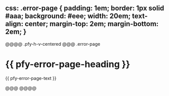 css:
.error-page {
    padding: 1em;
    border: 1px solid #aaa;
    background: #eee;
    width: 20em;
    text-align: center;
    margin-top: 2em;
    margin-bottom: 2em;
}
----
@@@@ .pfy-h-v-centered
@@@ .error-page

# {{ pfy-error-page-heading }}

{{ pfy-error-page-text }}

@@@
@@@@
